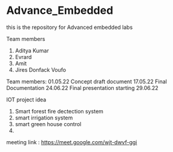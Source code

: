 # Advance_Embedded
this is the repository for Advanced embedded labs

Team members
1. Aditya Kumar
2. Evrard
3. Amit
4. Jires Donfack Voufo

Team members: 01.05.22
Concept draft document 17.05.22
Final Documentation 24.06.22
Final presentation starting 29.06.22


IOT project idea
1. Smart forest fire dectection system
2. smart irrigation system
3. smart green house control
4. 

meeting link : https://meet.google.com/wjt-dwvf-ggi
